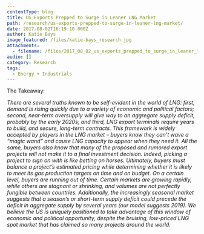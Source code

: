 ```yaml
---
contentType: blog
title: US Exports Prepped to Surge in Leaner LNG Market
path: /research/us-exports-prepped-to-surge-in-leaner-lng-market/
date: 2017-08-02T16:19:10.000Z
author: Katie Bays
image_featured: /files/katie-bays_research.jpg
attachments:
  - filename: /files/2017_08_02_us_exports_prepped_to_surge_in_leaner_lng_market.pdf
audio: []
category: Research
tags:
  - Energy + Industrials
---
```

The Takeaway:

_There are several truths known to be self-evident in the world of LNG: first, demand is rising quickly due to a variety of economic and political factors; second, near-term oversupply will give way to an aggregate supply deficit, probably by the early 2020s; and third, LNG export terminals require years to build, and secure, long-term contracts. This framework is widely accepted by players in the LNG market – buyers know they can’t wave a “magic wand” and cause LNG capacity to appear when they need it. All the same, buyers also know that many of the proposed and rumored export projects will not make it to a final investment decision. Indeed, picking a project to sign on with is like betting on horses. Ultimately, buyers must balance a project’s estimated pricing while determining whether it is likely to meet its gas production targets on time and on budget. On a certain level, buyers are running out of time. Certain markets are growing rapidly, while others are stagnant or shrinking, and volumes are not perfectly fungible between countries. Additionally, the increasingly seasonal market suggests that a season’s or short-term supply deficit could precede the deficit in aggregate supply by several years (our model suggests 2019). We believe the US is uniquely positioned to take advantage of this window of economic and political opportunity, despite the bruising, low-priced LNG spot market that has claimed so many projects around the world._
